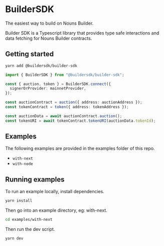 # BuilderSDK

The easiest way to build on Nouns Builder.

Builder SDK is a Typescript library that provides type safe interactions and data fetching for Nouns Builder contracts.

## Getting started

```bash
yarn add @buildersdk/builder-sdk
```

```ts
import { BuilderSDK } from "@buildersdk/builder-sdk";

const { auction, token } = BuilderSDK.connect({
  signerOrProvider: mainnetProvider,
});

const auctionContract = auction({ address: auctionAddress });
const tokenContract = token({ address: tokenAddress });

const auctionData = await auctionContract.auction();
const tokenURI = await tokenContract.tokenURI(auctionData.tokenId);
```

## Examples
The following examples are provided in the examples folder of this repo.

- `with-next`
- `with-node`

## Running examples
To run an example locally, install dependencies.

```bash
yarn install
```
  
Then go into an example directory, eg: with-next.


```bash
cd examples/with-next
```

Then run the dev script.

```bash
yarn dev
```
